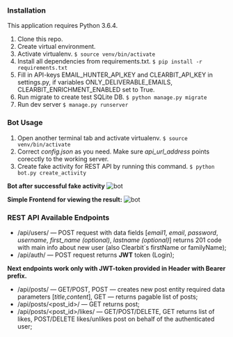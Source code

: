 ### Installation
This application requires Python 3.6.4.
1. Clone this repo.
2. Create virtual environment.
3. Activate virtualenv.
```$ source venv/bin/activate```
4. Install all dependencies from requirements.txt.
```$ pip install -r requirements.txt```
5. Fill in API-keys EMAIL_HUNTER_API_KEY and CLEARBIT_API_KEY  in settings.py, if variables ONLY_DELIVERABLE_EMAILS, CLEARBIT_ENRICHMENT_ENABLED set to True.
6. Run migrate to create test SQLite DB.
```$ python manage.py migrate```
7. Run dev server
```$ manage.py runserver ```
### Bot Usage
1. Open another terminal tab and  activate virtualenv.
```$ source venv/bin/activate```
2. Correct *config.json* as you need. Make sure *api_url_address*  points corecctly to the working server.
3. Create fake activity for REST API by running this command. ```$ python bot.py create_activity```


**Bot after successful fake activity**
![bot](https://github.com/ddci/django_rest_social/blob/master/bot.png?raw=true)

**Simple Frontend for viewing the result:**
![bot](https://github.com/ddci/django_rest_social/blob/master/view.png?raw=true)
### REST API Available Endpoints
* /api/users/ — POST request with data fields [*email1*, *email*, *password*, *username*, *first_name (optional)*, *lastname (optional)*] returns 201 code with main info about new user (also Clearbit`s firstName or familyName);
* /api/auth/ — POST request returns **JWT** token (Login);

**Next endpoints work only with JWT-token provided in Header with Bearer prefix.**
* /api/posts/ — GET/POST, POST — creates new post entity required data parameters [*title*,*content*], GET  — returns pagable list of posts;
* /api/posts/<post_id>/ — GET returns post;
* /api/posts/<post_id>/likes/ — GET/POST/DELETE, GET returns list of likes, POST/DELETE likes/unlikes post on behalf of the authenticated user;